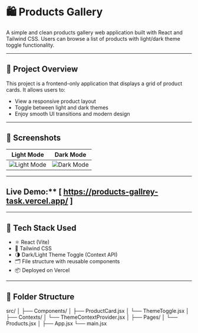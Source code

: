 # 🛍️ Products Gallery

A simple and clean products gallery web application built with React and Tailwind CSS. Users can browse a list of products with light/dark theme toggle functionality.

---

## 📝 Project Overview

This project is a frontend-only application that displays a grid of product cards. It allows users to:
- View a responsive product layout
- Toggle between light and dark themes
- Enjoy smooth UI transitions and modern design

---

## 📸 Screenshots

| Light Mode | Dark Mode |
|------------|-----------|
| ![Light Mode](./screenshots/light) | ![Dark Mode](./screenshots/dark) |

---

## Live Demo:** [ https://products-gallrey-task.vercel.app/ ]

---

## 🧱 Tech Stack Used

- ⚛️ React (Vite)
- 🎨 Tailwind CSS
- 🌗 Dark/Light Theme Toggle (Context API)
- 🗂️ File structure with reusable components
- 📦 Deployed on Vercel



---

## 📁 Folder Structure

src/
│
├── Components/
│ ├── ProductCard.jsx
│ └── ThemeToggle.jsx
│
├── Contexts/
│ └── ThemeContextProvider.jsx
│
├── Pages/
│ └── Products.jsx
│
├── App.jsx
└── main.jsx



